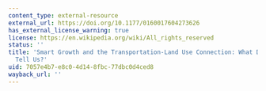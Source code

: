 ```yaml
---
content_type: external-resource
external_url: https://doi.org/10.1177/0160017604273626
has_external_license_warning: true
license: https://en.wikipedia.org/wiki/All_rights_reserved
status: ''
title: 'Smart Growth and the Transportation-Land Use Connection: What Does the Research
  Tell Us?'
uid: 7057e4b7-e8c0-4d14-8fbc-77dbc0d4ced8
wayback_url: ''
---
```

